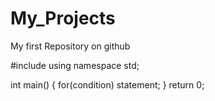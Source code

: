 # My_Projects
My first Repository on github


#include<iostream>
  using namespace std;
  
int main()
  {
  for(condition)
  statement;
  }
  return 0;
